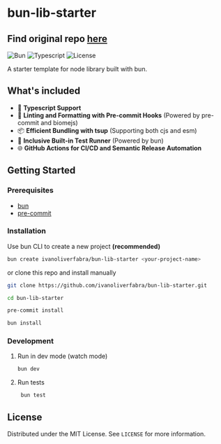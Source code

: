 # bun-lib-starter

## Find original repo [here](https://github.com/maxam2017/bun-lib-starter)

![Bun](https://img.shields.io/badge/bun-282a36?style=for-the-badge&logo=bun&logoColor=fbf0df)
![Typescript](https://img.shields.io/badge/TypeScript-007ACC?style=for-the-badge&logo=typescript&logoColor=white)
![License](https://img.shields.io/github/license/othneildrew/Best-README-Template.svg?style=for-the-badge)

A starter template for node library built with bun.

## What's included

- 🚀 **Typescript Support**
- 🧼 **Linting and Formatting with Pre-commit Hooks** (Powered by pre-commit and biomejs)
- 📦 **Efficient Bundling with tsup** (Supporting both cjs and esm)
- 🧪 **Inclusive Built-in Test Runner** (Powered by bun)
- 🌐 **GitHub Actions for CI/CD and Semantic Release Automation**

## Getting Started

### Prerequisites

- [bun](https://bun.sh/docs/installation)
- [pre-commit](https://pre-commit.com/#install)

### Installation

Use bun CLI to create a new project **(recommended)**

```sh
bun create ivanoliverfabra/bun-lib-starter <your-project-name>
```

or clone this repo and install manually

```sh
git clone https://github.com/ivanoliverfabra/bun-lib-starter.git

cd bun-lib-starter

pre-commit install

bun install
```

### Development

1. Run in dev mode (watch mode)
   ```sh
   bun dev
   ```
1. Run tests
   ```sh
    bun test
   ```

## License

Distributed under the MIT License. See `LICENSE` for more information.
